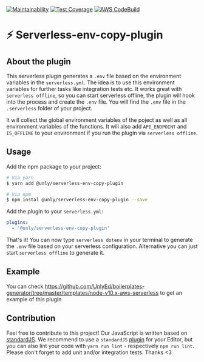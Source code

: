 [![Maintainability](https://api.codeclimate.com/v1/badges/64a8a9858c497e6f6900/maintainability)](https://codeclimate.com/github/UnlyEd/serverless-env-copy-plugin/maintainability)
[![Test Coverage](https://api.codeclimate.com/v1/badges/64a8a9858c497e6f6900/test_coverage)](https://codeclimate.com/github/UnlyEd/serverless-env-copy-plugin/test_coverage)
[![AWS CodeBuild](https://codebuild.eu-west-1.amazonaws.com/badges?uuid=eyJlbmNyeXB0ZWREYXRhIjoiQ0VXT2gwOEx4cXRhZ09aRzlKa0ZuN04vbGZSNyt0Sk9WZWk2bWlCRitEcmlQMTcrKzI5ZWpXUXpqQUxPd1hpZXM0UGRuTlNObzVTSlZ5MFRkbnFOc1RNPSIsIml2UGFyYW1ldGVyU3BlYyI6ImlXS01adG04bGdsYURWZW0iLCJtYXRlcmlhbFNldFNlcmlhbCI6MX0%3D&branch=master)](https://eu-west-1.console.aws.amazon.com/codesuite/codebuild/projects/Serverless-env-copy-plugin)

# ⚡️ Serverless-env-copy-plugin

## About the plugin

This serverless plugin generates a `.env` file based on the environment variables in the `serverless.yml`. The idea is to use this environment variables for further tasks like integration tests etc. It works great with `serverless offline`, so you can start serverless offline, the plugin will hook into the process and create the `.env` file. You will find the `.env` file in the `.serverless` folder of your project.

It will collect the global environment variables of the poject as well as all environment variables of the functions. It will also add `API_ENDPOINT` and `IS_OFFLINE` to your environment if you run the plugin via `serverless offline`.

## Usage

Add the npm package to your project:

```bash
# Via yarn
$ yarn add @unly/serverless-env-copy-plugin

# Via npm
$ npm instal @unly/serverless-env-copy-plugin --save
```

Add the plugin to your `serverless.yml`:

```yaml
plugins:
  - '@unly/serverless-env-copy-plugin'
```

That's it! You can now type `serverless dotenv` in your terminal to generate the `.env` file based on your serverless configuration. Alternative you can just start `serverless offline` to generate it.

## Example

You can check https://github.com/UnlyEd/boilerplates-generator/tree/master/templates/node-v10.x-aws-serverless to get an example of this plugin

## Contribution

Feel free to contribute to this project! Our JavaScript is written based on [standardJS](https://standardjs.com). We recommend to use a `standardJS` [plugin](https://standardjs.com/index.html#are-there-text-editor-plugins) for your Editor, but you can also lint your code with `yarn run lint` - respectively `npm run lint`. Please don't forget to add unit and/or integration tests. Thanks <3
